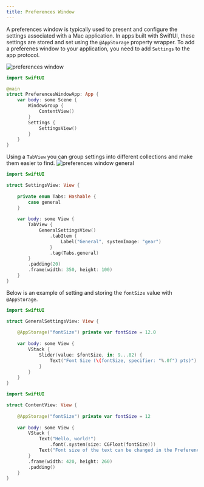 ```yaml
---
title: Preferences Window
---
```


A preferences window is typically used to present and configure the settings associated with a Mac application. In apps built with SwiftUI, these settings are stored and set using the `@AppStorage` property wrapper. To add a preferenes window to your application, you need to add `Settings` to the app protocol.

![preferences window](/swift-macos/images/preferences-window.png)

```swift
import SwiftUI

@main
struct PreferencesWindowApp: App {
    var body: some Scene {
        WindowGroup {
            ContentView()
        }
        Settings {
            SettingsView()
        }
    }
}
```

Using a `TabView` you can group settings into different collections and make them easier to find.
![preferences window general](/swift-macos/images/preferences-window-general.png)

```swift
import SwiftUI

struct SettingsView: View {
    
    private enum Tabs: Hashable {
        case general
    }
    
    var body: some View {
        TabView {
            GeneralSettingsView()
                .tabItem {
                    Label("General", systemImage: "gear")
                }
                .tag(Tabs.general)
        }
        .padding(20)
        .frame(width: 350, height: 100)
    }
}
```

Below is an example of setting and storing the `fontSize` value with `@AppStorage`.

```swift
import SwiftUI

struct GeneralSettingsView: View {
    
    @AppStorage("fontSize") private var fontSize = 12.0
    
    var body: some View {
        VStack {
            Slider(value: $fontSize, in: 9...82) {
                Text("Font Size (\(fontSize, specifier: "%.0f") pts)")
            }
        }
    }
}
```

```swift
import SwiftUI

struct ContentView: View {
    
    @AppStorage("fontSize") private var fontSize = 12
    
    var body: some View {
        VStack {
            Text("Hello, world!")
                .font(.system(size: CGFloat(fontSize)))
            Text("Font size of the text can be changed in the Preferences... ⌘,")
        }
        .frame(width: 420, height: 260)
        .padding()
    }
}
```